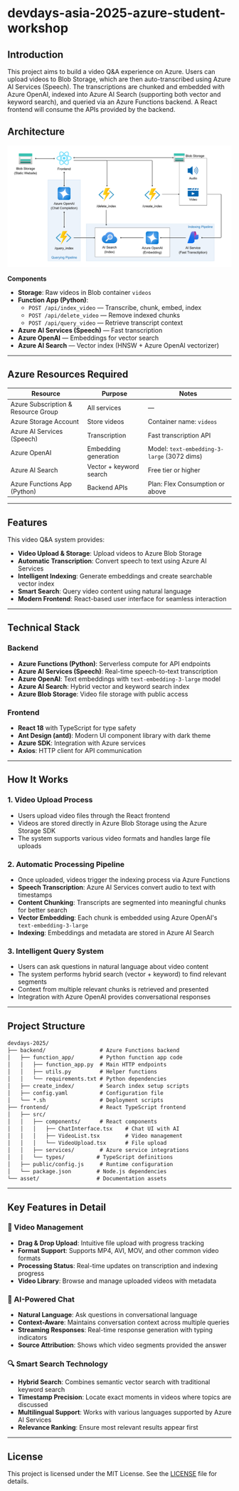 # devdays-asia-2025-azure-student-workshop

## Introduction

This project aims to build a video Q&A experience on Azure. Users can upload videos to Blob Storage, which are then auto-transcribed using Azure AI Services (Speech). The transcriptions are chunked and embedded with Azure OpenAI, indexed into Azure AI Search (supporting both vector and keyword search), and queried via an Azure Functions backend. A React frontend will consume the APIs provided by the backend.

## Architecture

![Indexing Pipeline](./asset/architecture.png)

**Components**

* **Storage**: Raw videos in Blob container `videos`
* **Function App (Python)**:
  * `POST /api/index_video` — Transcribe, chunk, embed, index
  * `POST /api/delete_video` — Remove indexed chunks
  * `POST /api/query_video` — Retrieve transcript context
* **Azure AI Services (Speech)** — Fast transcription
* **Azure OpenAI** — Embeddings for vector search
* **Azure AI Search** — Vector index (HNSW + Azure OpenAI vectorizer)

---

## Azure Resources Required

| Resource                            | Purpose                 | Notes                                       |
| ----------------------------------- | ----------------------- | ------------------------------------------- |
| Azure Subscription & Resource Group | All services            | —                                           |
| Azure Storage Account               | Store videos            | Container name: `videos`                    |
| Azure AI Services (Speech)          | Transcription           | Fast transcription API                      |
| Azure OpenAI                        | Embedding generation    | Model: `text-embedding-3-large` (3072 dims) |
| Azure AI Search                     | Vector + keyword search | Free tier or higher                         |
| Azure Functions App (Python)        | Backend APIs            | Plan: Flex Consumption or above             |

---

## Features

This video Q&A system provides:

* **Video Upload & Storage**: Upload videos to Azure Blob Storage
* **Automatic Transcription**: Convert speech to text using Azure AI Services
* **Intelligent Indexing**: Generate embeddings and create searchable vector index
* **Smart Search**: Query video content using natural language
* **Modern Frontend**: React-based user interface for seamless interaction

---

## Technical Stack

### Backend
- **Azure Functions (Python)**: Serverless compute for API endpoints
- **Azure AI Services (Speech)**: Real-time speech-to-text transcription
- **Azure OpenAI**: Text embeddings with `text-embedding-3-large` model
- **Azure AI Search**: Hybrid vector and keyword search index
- **Azure Blob Storage**: Video file storage with public access

### Frontend
- **React 18** with TypeScript for type safety
- **Ant Design (antd)**: Modern UI component library with dark theme
- **Azure SDK**: Integration with Azure services
- **Axios**: HTTP client for API communication

---

## How It Works

### 1. Video Upload Process
- Users upload video files through the React frontend
- Videos are stored directly in Azure Blob Storage using the Azure Storage SDK
- The system supports various video formats and handles large file uploads

### 2. Automatic Processing Pipeline
- Once uploaded, videos trigger the indexing process via Azure Functions
- **Speech Transcription**: Azure AI Services convert audio to text with timestamps
- **Content Chunking**: Transcripts are segmented into meaningful chunks for better search
- **Vector Embedding**: Each chunk is embedded using Azure OpenAI's `text-embedding-3-large`
- **Indexing**: Embeddings and metadata are stored in Azure AI Search

### 3. Intelligent Query System
- Users can ask questions in natural language about video content
- The system performs hybrid search (vector + keyword) to find relevant segments
- Context from multiple relevant chunks is retrieved and presented
- Integration with Azure OpenAI provides conversational responses

---

## Project Structure

```plaintext
devdays-2025/
├── backend/                 # Azure Functions backend
│   ├── function_app/        # Python function app code
│   │   ├── function_app.py  # Main HTTP endpoints
│   │   ├── utils.py         # Helper functions
│   │   └── requirements.txt # Python dependencies
│   ├── create_index/        # Search index setup scripts
│   ├── config.yaml          # Configuration file
│   └── *.sh                 # Deployment scripts
├── frontend/                # React TypeScript frontend
│   ├── src/
│   │   ├── components/      # React components
│   │   │   ├── ChatInterface.tsx    # Chat UI with AI
│   │   │   ├── VideoList.tsx        # Video management
│   │   │   └── VideoUpload.tsx      # File upload
│   │   ├── services/        # Azure service integrations
│   │   └── types/          # TypeScript definitions
│   ├── public/config.js     # Runtime configuration
│   └── package.json        # Node.js dependencies
└── asset/                  # Documentation assets
```

---

## Key Features in Detail

### 🎥 Video Management
- **Drag & Drop Upload**: Intuitive file upload with progress tracking
- **Format Support**: Supports MP4, AVI, MOV, and other common video formats
- **Processing Status**: Real-time updates on transcription and indexing progress
- **Video Library**: Browse and manage uploaded videos with metadata

### 🤖 AI-Powered Chat
- **Natural Language**: Ask questions in conversational language
- **Context-Aware**: Maintains conversation context across multiple queries
- **Streaming Responses**: Real-time response generation with typing indicators
- **Source Attribution**: Shows which video segments provided the answer

### 🔍 Smart Search Technology
- **Hybrid Search**: Combines semantic vector search with traditional keyword search
- **Timestamp Precision**: Locate exact moments in videos where topics are discussed
- **Multilingual Support**: Works with various languages supported by Azure AI Services
- **Relevance Ranking**: Ensure most relevant results appear first

---
## License
This project is licensed under the MIT License. See the [LICENSE](LICENSE) file for details.